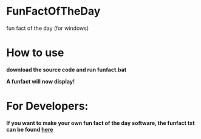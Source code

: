 # FunFactOfTheDay
fun fact of the day (for windows)

# How to use
**download the source code and run funfact.bat**

**A funfact will now display!**

# For Developers:

**If you want to make your own fun fact of the day software, the funfact txt can be found [here](https://raw.githubusercontent.com/CanDoesGames/funfact/main/fact.txt)**
